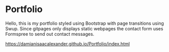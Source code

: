 # Portfolio 

Hello, this is my portfolio styled using Bootstrap with page transitions using Swup. Since gitpages only displays static webpages the contact form uses Formspree to send out contact messages. 

https://damianisaacalexander.github.io/Portfolio/index.html